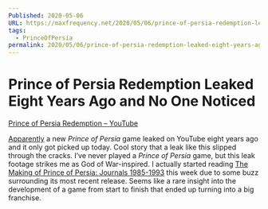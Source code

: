 ```yaml
---
Published: 2020-05-06
URL: https://maxfrequency.net/2020/05/06/prince-of-persia-redemption-leaked-eight-years-ago/
tags:
  - PrinceOfPersia
permalink: 2020/05/06/prince-of-persia-redemption-leaked-eight-years-ago/
---
```

# Prince of Persia Redemption Leaked Eight Years Ago and No One Noticed

[Prince of Persia Redemption – YouTube](https://www.youtube.com/watch?v=nHbRCd8yzaw&feature=share)

[Apparently](https://twitter.com/ZhugeEX/status/1258055224071196674) a new *Prince of Persia* game leaked on YouTube eight years ago and it only got picked up today. Cool story that a leak like this slipped through the cracks. I’ve never played a *Prince of Persia* game, but this leak footage strikes me as God of War-inspired. I actually started reading [The Making of Prince of Persia: Journals 1985-1993](https://www.amazon.com/Making-Prince-Persia-Journals-1985-1993-Illustrated-dp-0578627310/dp/0578627310/?me=) this week due to some buzz surrounding its most recent release. Seems like a rare insight into the development of a game from start to finish that ended up turning into a big franchise.